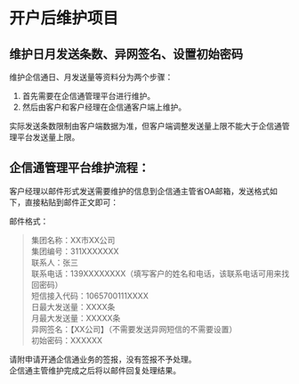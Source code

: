 # 开户后维护项目

## 维护日月发送条数、异网签名、设置初始密码  
维护企信通日、月发送量等资料分为两个步骤：  
1. 首先需要在企信通管理平台进行维护。  
2. 然后由客户和客户经理在企信通客户端上维护。  

实际发送条数限制由客户端数据为准，但客户端调整发送量上限不能大于企信通管理平台发送量上限。  

## 企信通管理平台维护流程：  
客户经理以邮件形式发送需要维护的信息到企信通主管省OA邮箱，发送格式如下，直接粘贴到邮件正文即可：  

邮件格式：  
>集团名称：XX市XX公司  
集团编号：311XXXXXXX  
联系人：张三  
联系电话：139XXXXXXXX（填写客户的姓名和电话，该联系电话可用来找回密码）  
短信接入代码：1065700111XXXX  
日最大发送量：XXXX条  
月最大发送量：XXXXX条  
异网签名：【XX公司】（不需要发送异网短信的不需要设置）  
初始密码：XXXXXX  

请附申请开通企信通业务的签报，没有签报不予处理。  
企信通主管维护完成之后将以邮件回复处理结果。  
